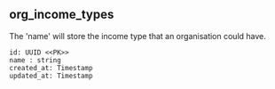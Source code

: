 ## org_income_types

The 'name' will store the income type that an organisation could have.

```
id: UUID <<PK>>
name : string
created_at: Timestamp
updated_at: Timestamp
```